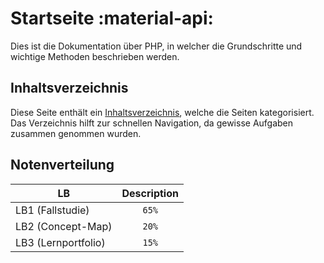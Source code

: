# Startseite :material-api:

Dies ist die Dokumentation über PHP, in welcher die Grundschritte und wichtige Methoden beschrieben werden.

## Inhaltsverzeichnis

Diese Seite enthält ein [Inhaltsverzeichnis](Tags.md), welche die Seiten kategorisiert. Das Verzeichnis hilft zur schnellen Navigation, da gewisse Aufgaben zusammen genommen wurden.

## Notenverteilung

| LB                  | Description |
| ------------------- | :---------: |
| LB1 (Fallstudie)    |    `65%`    |
| LB2 (Concept-Map)   |    `20%`    |
| LB3 (Lernportfolio) |    `15%`    |
